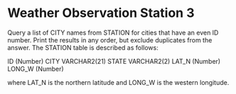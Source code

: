 # Weather Observation Station 3

Query a list of CITY names from STATION for cities that have an even ID number. Print the results in any order, but exclude duplicates from the answer.
The STATION table is described as follows:

ID (Number)
CITY VARCHAR2(21)
STATE VARCHAR2(2)
LAT_N (Number)
LONG_W (Number)

where LAT_N is the northern latitude and LONG_W is the western longitude.